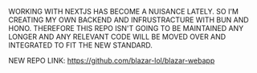 WORKING WITH NEXTJS HAS BECOME A NUISANCE LATELY. SO I'M CREATING MY OWN BACKEND AND INFRUSTRACTURE WITH BUN AND HONO. THEREFORE THIS REPO ISN'T GOING TO BE MAINTAINED ANY LONGER AND ANY RELEVANT CODE WILL BE MOVED OVER AND INTEGRATED TO FIT THE NEW STANDARD.

NEW REPO LINK: https://github.com/blazar-lol/blazar-webapp
